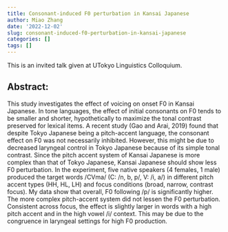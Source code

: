 ```yaml
---
title: Consonant-induced F0 perturbation in Kansai Japanese
author: Miao Zhang
date: '2022-12-02'
slug: consonant-induced-f0-perturbation-in-kansai-japanese
categories: []
tags: []
---
```


This is an invited talk given at UTokyo Linguistics Colloquium.

## Abstract: 
This study investigates the effect of voicing on onset F0 in Kansai Japanese. In tone languages, the effect of initial consonants on F0 tends to be smaller and shorter, hypothetically to maximize the tonal contrast preserved for lexical items. A recent study (Gao and Arai, 2019) found that despite Tokyo Japanese being a pitch-accent language, the consonant effect on F0 was not necessarily inhibited. However, this might be due to decreased laryngeal control in Tokyo Japanese because of its simple tonal contrast. Since the pitch accent system of Kansai Japanese is more complex than that of Tokyo Japanese, Kansai Japanese should show less F0 perturbation. In the experiment, five native speakers (4 females, 1 male) produced the target words /CVma/ (C: /n, b, p/, V: /i, a/) in different pitch accent types (HH, HL, LH) and focus conditions (broad, narrow, contrast focus). My data show that overall, F0 following /p/ is significantly higher. The more complex pitch-accent system did not lessen the F0 perturbation. Consistent across focus, the effect is slightly larger in words with a high pitch accent and in the high vowel /i/ context. This may be due to the congruence in laryngeal settings for high F0 production.
